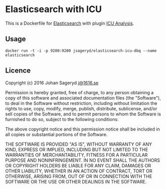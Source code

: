 # Elasticsearch with ICU

This is a Dockerfile for [Elasticsearch][1] with plugin [ICU Analysis][2].

[1]: https://www.elastic.co/
[2]: https://www.elastic.co/guide/en/elasticsearch/plugins/5.2/analysis-icu.html

## Usage
```
docker run -t -i -p 9200:9200 jsageryd/elasticsearch-icu-dbq --name elasticsearch
```

## Licence
Copyright (c) 2016 Johan Sageryd <j@1616.se>

Permission is hereby granted, free of charge, to any person obtaining a copy
of this software and associated documentation files (the "Software"), to deal
in the Software without restriction, including without limitation the rights
to use, copy, modify, merge, publish, distribute, sublicense, and/or sell
copies of the Software, and to permit persons to whom the Software is
furnished to do so, subject to the following conditions:

The above copyright notice and this permission notice shall be included in
all copies or substantial portions of the Software.

THE SOFTWARE IS PROVIDED "AS IS", WITHOUT WARRANTY OF ANY KIND, EXPRESS OR
IMPLIED, INCLUDING BUT NOT LIMITED TO THE WARRANTIES OF MERCHANTABILITY,
FITNESS FOR A PARTICULAR PURPOSE AND NONINFRINGEMENT. IN NO EVENT SHALL THE
AUTHORS OR COPYRIGHT HOLDERS BE LIABLE FOR ANY CLAIM, DAMAGES OR OTHER
LIABILITY, WHETHER IN AN ACTION OF CONTRACT, TORT OR OTHERWISE, ARISING FROM,
OUT OF OR IN CONNECTION WITH THE SOFTWARE OR THE USE OR OTHER DEALINGS IN
THE SOFTWARE.
